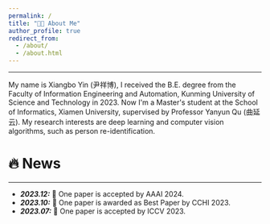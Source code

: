 ```yaml
---
permalink: /
title: "👨‍🎓 About Me"
author_profile: true
redirect_from: 
  - /about/
  - /about.html
---
```

<hr>
My name is Xiangbo Yin (尹祥博), I received the B.E. degree from the Faculty of Information Engineering and Automation, Kunming University of Science and Technology in 2023. Now I'm a Master's student at the School of Informatics, Xiamen University, supervised by Professor Yanyun Qu (曲延云). My research interests are deep learning and computer vision algorithms, such as person re-identification.

<!-- My research interest includes neural machine translation and computer vision. I have published more than 100 papers at the top international AI conferences with total <a href='https://scholar.google.com/citations?user=DhtAFkwAAAAJ'>google scholar citations <strong><span id='total_cit'>260000+</span></strong></a> (You can also use google scholar badge <a href='https://scholar.google.com/citations?user=DhtAFkwAAAAJ'><img src="https://img.shields.io/endpoint?url={{ url | url_encode }}&logo=Google%20Scholar&labelColor=f6f6f6&color=9cf&style=flat&label=citations"></a>). -->


🔥 News
======
<hr>
<ul>
  <li>
    <strong><i>2023.12:</i></strong> 🎉 One paper is accepted by AAAI 2024.
  </li>
    <li>
    <strong><i>2023.10:</i></strong> 🎉 One paper is awarded as Best Paper by CCHI 2023.
  </li>
  <li>
    <strong><i>2023.07:</i></strong> 🎉 One paper is accepted by ICCV 2023.
  </li>
</ul>